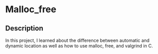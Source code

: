 # Malloc_free

## Description

In this project, I learned about the difference between automatic and dynamic location as well as how to use malloc, free, and valgrind in C.
